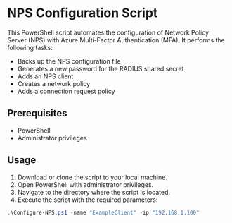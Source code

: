 # NPS Configuration Script

This PowerShell script automates the configuration of Network Policy Server (NPS) with Azure Multi-Factor Authentication (MFA). It performs the following tasks:

- Backs up the NPS configuration file
- Generates a new password for the RADIUS shared secret
- Adds an NPS client
- Creates a network policy
- Adds a connection request policy

## Prerequisites

- PowerShell
- Administrator privileges

## Usage

1. Download or clone the script to your local machine.
2. Open PowerShell with administrator privileges.
3. Navigate to the directory where the script is located.
4. Execute the script with the required parameters:

```powershell
.\Configure-NPS.ps1 -name "ExampleClient" -ip "192.168.1.100"
